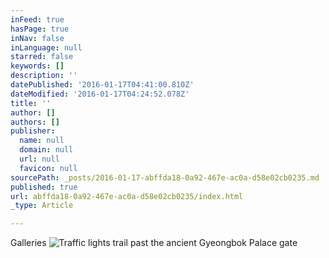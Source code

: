```yaml
---
inFeed: true
hasPage: true
inNav: false
inLanguage: null
starred: false
keywords: []
description: ''
datePublished: '2016-01-17T04:41:00.810Z'
dateModified: '2016-01-17T04:24:52.078Z'
title: ''
author: []
authors: []
publisher:
  name: null
  domain: null
  url: null
  favicon: null
sourcePath: _posts/2016-01-17-abffda18-0a92-467e-ac0a-d58e02cb0235.md
published: true
url: abffda18-0a92-467e-ac0a-d58e02cb0235/index.html
_type: Article

---
```

Galleries
![Traffic lights trail past the ancient Gyeongbok Palace gate](https://the-grid-user-content.s3-us-west-2.amazonaws.com/e9138d27-dc2b-4959-9b8d-5634e53926fc.jpg)